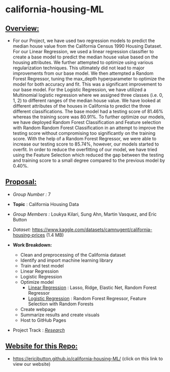 # **california-housing-ML**

## <u>**Overview:**</u>
-  For our Project, we have used two regression models to predict the median house value from the California Census 1990 Housing Dataset. For our Linear Regression, we used a linear regression classifier to create a base model to predict the median house value based on the housing attributes. We further attempted to optimize using various regularization techniques. This ultimately did not lead to major improvements from our base model.
                We then attempted a Random Forest Regressor, tuning the max_depth hyperparameter to optimize the model for both accuracy and fit. This was a significant improvement to our base model. For the Logistic Regression, we have utilized a Multinomial logistic regression where we assigned three classes (i.e. 0, 1, 2) to different ranges of the median house value. We have looked at different attributes of the houses in California to predict the three different classifications. The base model had a testing score of 81.46% whereas the training score was 80.91%. To further optimize our models, we have deployed Random Forest Classification and Feature selection with Random Random Forest Classification in an attempt to improve the testing score without compromising too significantly on the training score. With the help of a Random Forest Regressor, we were able to increase our testing score to 85.74%, however, our models started to overfit. In order to reduce the overfitting of our model, we have tried using the Feature Selection which reduced the gap between the testing and training score to a small degree compared to the previous model by 0.40%.



## <u>**Proposal:**</u>
- *Group Number :* 7
- **Topic** : California Housing Data
- *Group Members :*  Loukya Kilari, Sung Ahn, Martin Vasquez, and Eric Button


- *Dataset:* https://www.kaggle.com/datasets/camnugent/california-housing-prices (1.4 MB)

- **Work Breakdown:**
  - Clean and preprocessing of the California dataset
  - Identify and import machine learning library
  - Train and test model
  - Linear Regression
  - Logistic Regression
  - Optimize model
    - <u>Linear Regression</u> : Lasso, Ridge, Elastic Net, Random Forest Regressor
    - <u>Logistic Regression</u> : Random Forest Regressor, Feature Selection with Random Forests
  - Create webpage
  - Summarize results and create visuals
  - Host to GitHub Pages 
- Project Track : <u>_Research_</u>




## <u>**Website for this Repo:**</u>

* https://ericjbutton.github.io/california-housing-ML/  (click on this link to view our website)



